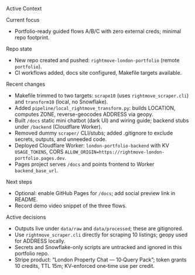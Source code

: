 Active Context

Current focus
- Portfolio-ready guided flows A/B/C with zero external creds; minimal repo footprint.

Repo state
- New repo created and pushed: `rightmove-london-portfolio` (remote `portfolio`).
- CI workflows added, docs site configured, Makefile targets available.

Recent changes
- Makefile trimmed to two targets: `scrape10` (uses `rightmove_scraper.cli`) and `transform10` (local, no Snowflake).
- Added `pipeline/local_rightmove_transform.py`: builds LOCATION, computes ZONE, reverse-geocodes ADDRESS via geopy.
- Built `/docs` static mini chatbot (dark UI) and wiring guide; backend stubs under `/backend` (Cloudflare Worker).
- Removed dummy `scraper/` CLI/stubs; added .gitignore to exclude secrets, outputs, and unneeded code.
- Deployed Cloudflare Worker: `london-portfolio-backend` with KV `USAGE_TOKENS`, CORS `ALLOW_ORIGIN=https://rightmove-london-portfolio.pages.dev`.
- Pages project serves `/docs` and points frontend to Worker `backend_base_url`.

Next steps
- Optional: enable GitHub Pages for `/docs`; add social preview link in README.
- Record demo video snippet of the three flows.

Active decisions
- Outputs live under `data/raw` and `data/processed`; these are gitignored.
- Use `rightmove_scraper.cli` directly for scraping 10 listings; geopy used for ADDRESS locally.
- Secrets and Snowflake-only scripts are untracked and ignored in this portfolio repo.
- Stripe product: “London Property Chat — 10‑Query Pack”; token grants 10 credits, TTL 15m; KV-enforced one‑time use per credit.
